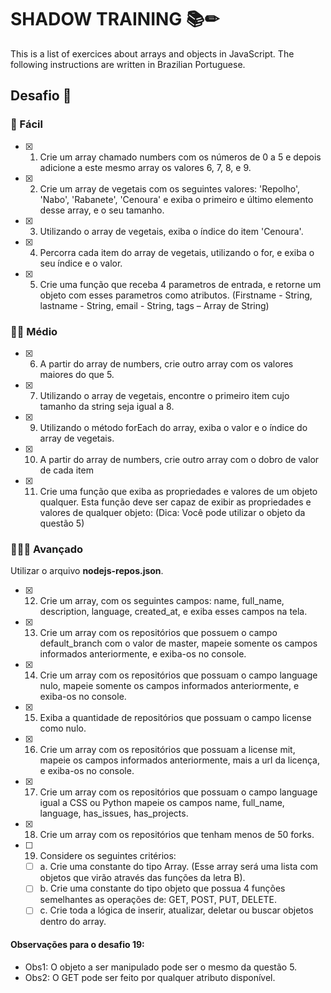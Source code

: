 # SHADOW TRAINING 📚✏
This is a list of exercices about arrays and objects in JavaScript.
The following instructions are written in Brazilian Portuguese.

## Desafio 🥋
### 💚 Fácil
- [x] 1. Crie um array chamado numbers com os números de 0 a 5 e depois adicione a este mesmo array os valores 6, 7, 8, e 9.
- [x] 2. Crie um array de vegetais com os seguintes valores: 'Repolho', 'Nabo', 'Rabanete', 'Cenoura' e exiba o primeiro e último elemento desse array, e o seu tamanho.
- [x] 3. Utilizando o array de vegetais, exiba o índice do item 'Cenoura'.
- [x] 4. Percorra cada item do array de vegetais, utilizando o for, e exiba o seu índice e o valor.
- [x] 5. Crie uma função que receba 4 parametros de entrada, e retorne um objeto com esses parametros como atributos.
  (Firstname - String,
  lastname - String,
  email - String,
  tags – Array de String)
  
### 💛💛 Médio
- [x] 6. A partir do array de numbers, crie outro array com os valores maiores do que 5.
- [x] 7. Utilizando o array de vegetais, encontre o primeiro item cujo tamanho da string seja igual a 8.
- [x] 9. Utilizando o método forEach do array, exiba o valor e o índice do array de vegetais.
- [x] 10. A partir do array de numbers, crie outro array com o dobro de valor de cada item
- [x] 11. Crie uma função que exiba as propriedades e valores de um objeto qualquer. Esta função deve ser capaz de exibir as propriedades e valores de qualquer objeto: (Dica: Você pode utilizar o objeto da questão 5)

### 💜💜💜 Avançado 
Utilizar o arquivo **nodejs-repos.json**.
- [x] 12. Crie um array, com os seguintes campos: name, full_name, description, language, created_at, e exiba esses campos na tela.
- [x] 13. Crie um array com os repositórios que possuem o campo default_branch com o valor de master, mapeie somente os campos informados anteriormente, e exiba-os no console.
- [x] 14. Crie um array com os repositórios que possuam o campo language nulo, mapeie somente os campos informados anteriormente, e exiba-os no console.
- [x] 15. Exiba a quantidade de repositórios que possuam o campo license como nulo.
- [x] 16. Crie um array com os repositórios que possuam a license mit, mapeie os campos informados anteriormente, mais a url da licença, e exiba-os no console.
- [x] 17. Crie um array com os repositórios que possuam o campo language igual a CSS ou Python mapeie os campos name, full_name, language, has_issues, has_projects.
- [x] 18. Crie um array com os repositórios que tenham menos de 50 forks.
- [ ] 19. Considere os seguintes critérios:
  - [ ] a. Crie uma constante do tipo Array. (Esse array será uma lista com objetos que virão através das funções da letra B).
  - [ ] b. Crie uma constante do tipo objeto que possua 4 funções semelhantes as operações de: GET, POST, PUT, DELETE.
  - [ ] c. Crie toda a lógica de inserir, atualizar, deletar ou buscar objetos dentro do array.

#### Observações para o desafio 19:
- Obs1: O objeto a ser manipulado pode ser o mesmo da questão 5.
- Obs2: O GET pode ser feito por qualquer atributo disponível.
  
